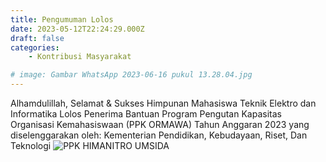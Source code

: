 ```yaml
---
title: Pengumuman Lolos
date: 2023-05-12T22:24:29.000Z
draft: false
categories:
    - Kontribusi Masyarakat

# image: Gambar WhatsApp 2023-06-16 pukul 13.28.04.jpg
---
```


Alhamdulillah, Selamat & Sukses
Himpunan Mahasiswa Teknik Elektro dan Informatika Lolos Penerima Bantuan Program Pengutan Kapasitas Organisasi Kemahasiswaan (PPK ORMAWA) Tahun Anggaran 2023 yang diselenggarakan oleh: Kementerian Pendidikan, Kebudayaan, Riset, Dan Teknologi
![PPK HIMANITRO UMSIDA](</Gambar WhatsApp 2023-06-16 pukul 13.28.04.jpg>)

